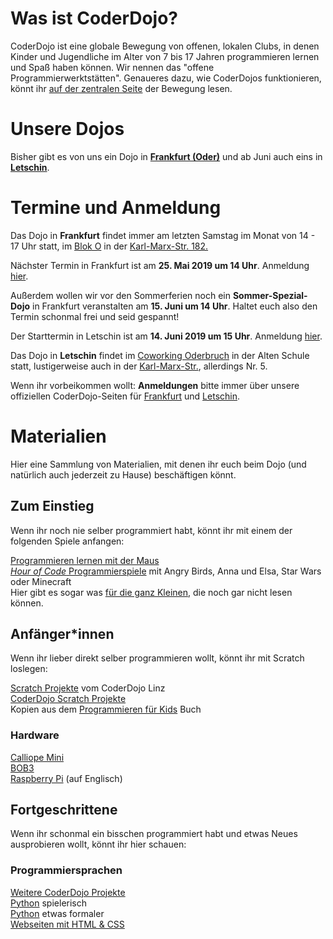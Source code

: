 
# Was ist CoderDojo?

CoderDojo ist eine globale Bewegung von offenen, lokalen Clubs, in denen Kinder und Jugendliche im Alter von 7 bis 17 Jahren programmieren lernen und Spaß haben können. Wir nennen das "offene Programmierwerktstätten". Genaueres dazu, wie CoderDojos funktionieren, könnt ihr [auf der zentralen Seite](https://coderdojo.com/de-DE) der Bewegung lesen. 

# Unsere Dojos

Bisher gibt es von uns ein Dojo in **[Frankfurt (Oder)](https://zen.coderdojo.com/dojos/de/frankfurt-oder/frankfurt-oder)** und ab Juni auch eins in **[Letschin](https://zen.coderdojo.com/dojos/de/letschin/oderbruch)**. 

# Termine und Anmeldung

Das Dojo in **Frankfurt** findet immer am letzten Samstag im Monat von 14 - 17 Uhr statt, im [Blok O](https://blok-o.de/) in der [Karl-Marx-Str. 182.](https://goo.gl/maps/yabsSpX39fA2) 

Nächster Termin in Frankfurt ist am **25. Mai 2019 um 14 Uhr**. Anmeldung [hier](https://zen.coderdojo.com/dojos/de/frankfurt-oder/frankfurt-oder). 

Außerdem wollen wir vor den Sommerferien noch ein **Sommer-Spezial-Dojo** in Frankfurt veranstalten am **15. Juni um 14 Uhr**. Haltet euch also den Termin schonmal frei und seid gespannt!

Der Starttermin in Letschin ist am **14. Juni 2019 um 15 Uhr**. Anmeldung [hier](https://zen.coderdojo.com/dojos/de/letschin/oderbruch). 

Das Dojo in **Letschin** findet im [Coworking Oderbruch](https://coworking-alte-schule-letschin.business.site/) in der Alten Schule statt, lustigerweise auch in der [Karl-Marx-Str.](https://goo.gl/maps/2F6DL41DgH8PsxG28), allerdings Nr. 5. 

Wenn ihr vorbeikommen wollt: **Anmeldungen** bitte immer über unsere offiziellen CoderDojo-Seiten für [Frankfurt](https://zen.coderdojo.com/dojos/de/frankfurt-oder/frankfurt-oder) und [Letschin](https://zen.coderdojo.com/dojos/de/letschin/oderbruch). 

# Materialien

Hier eine Sammlung von Materialien, mit denen ihr euch beim Dojo (und natürlich auch jederzeit zu Hause) beschäftigen könnt. 

## Zum Einstieg

Wenn ihr noch nie selber programmiert habt, könnt ihr mit einem der folgenden Spiele anfangen:

[Programmieren lernen mit der Maus](https://programmieren.wdrmaus.de/lernspiel/00)  
[*Hour of Code* Programmierspiele](http://coderdojo-linz.github.io/trainingsanleitungen/scratch/hour-of-code.html) mit Angry Birds, Anna und Elsa, Star Wars oder Minecraft  
Hier gibt es sogar was [für die ganz Kleinen](https://studio.code.org/s/course1/stage/4/puzzle/1), die noch gar nicht lesen können. 


## Anfänger*innen

Wenn ihr lieber direkt selber programmieren wollt, könnt ihr mit Scratch loslegen:

[Scratch Projekte](http://coderdojo-linz.github.io/infos/uebungsbeispiele.html) vom CoderDojo Linz  
[CoderDojo Scratch Projekte](https://projects.raspberrypi.org/de-DE/projects?software%5B%5D=scratch)  
Kopien aus dem [Programmieren für Kids](https://www.thalia.de/shop/home/artikeldetails/ID64483962.html) Buch  

### Hardware

[Calliope Mini](https://calliope.cc/los-geht-s/erste-schritte)  
[BOB3](https://www.progbob.org/)   
[Raspberry Pi](https://projects.raspberrypi.org/en/projects/raspberry-pi-getting-started) (auf Englisch)  


## Fortgeschrittene

Wenn ihr schonmal ein bisschen programmiert habt und etwas Neues ausprobieren wollt, könnt ihr hier schauen:  

### Programmiersprachen

[Weitere CoderDojo Projekte](https://projects.raspberrypi.org/de-DE/projects)  
[Python](https://projects.raspberrypi.org/de-DE/projects/about-me) spielerisch  
[Python](http://opentechschool.github.io/python-beginners/de/index.html) etwas formaler  
[Webseiten mit HTML & CSS](https://projects.raspberrypi.org/de-DE/projects?software[]=html-css-javascript)  


